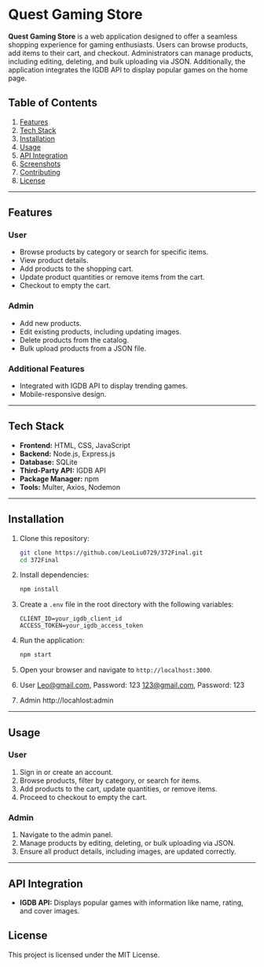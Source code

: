 

# Quest Gaming Store

**Quest Gaming Store** is a web application designed to offer a seamless shopping experience for gaming enthusiasts. Users can browse products, add items to their cart, and checkout. Administrators can manage products, including editing, deleting, and bulk uploading via JSON. Additionally, the application integrates the IGDB API to display popular games on the home page.

## Table of Contents

1. [Features](#features)
2. [Tech Stack](#tech-stack)
3. [Installation](#installation)
4. [Usage](#usage)
5. [API Integration](#api-integration)
6. [Screenshots](#screenshots)
7. [Contributing](#contributing)
8. [License](#license)

---

## Features

### User
- Browse products by category or search for specific items.
- View product details.
- Add products to the shopping cart.
- Update product quantities or remove items from the cart.
- Checkout to empty the cart.

### Admin
- Add new products.
- Edit existing products, including updating images.
- Delete products from the catalog.
- Bulk upload products from a JSON file.

### Additional Features
- Integrated with IGDB API to display trending games.
- Mobile-responsive design.

---

## Tech Stack

- **Frontend:** HTML, CSS, JavaScript
- **Backend:** Node.js, Express.js
- **Database:** SQLite
- **Third-Party API:** IGDB API
- **Package Manager:** npm
- **Tools:** Multer, Axios, Nodemon

---

## Installation

1. Clone this repository:
   ```bash
   git clone https://github.com/LeoLiu0729/372Final.git
   cd 372Final
   ```

2. Install dependencies:
   ```bash
   npm install
   ```

3. Create a `.env` file in the root directory with the following variables:
   ```
   CLIENT_ID=your_igdb_client_id
   ACCESS_TOKEN=your_igdb_access_token
   ```

4. Run the application:
   ```bash
   npm start
   ```

5. Open your browser and navigate to `http://localhost:3000`.

6. User
   Leo@gmail.com, Password: 123
   123@gmail.com, Password: 123

7. Admin
   http://locahlost:admin
   
---

## Usage

### User
1. Sign in or create an account.
2. Browse products, filter by category, or search for items.
3. Add products to the cart, update quantities, or remove items.
4. Proceed to checkout to empty the cart.

### Admin
1. Navigate to the admin panel.
2. Manage products by editing, deleting, or bulk uploading via JSON.
3. Ensure all product details, including images, are updated correctly.

---

## API Integration

- **IGDB API:** Displays popular games with information like name, rating, and cover images.


## License

This project is licensed under the MIT License.
